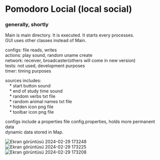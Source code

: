 # Pomodoro Locial (local social)
### generally, shortly

Main is main directory. It is executed. It starts every processes.<br>
GUI uses other classes instead of Main. <br>

configs: file reads, writes<br>
actions: play sound, random uname create<br>
network: receiver, broadcaster(others will come in new version)<br>
tests: not used, development purposes<br>
timer: timing purposes

sources includes: <br>
&emsp;* start button sound <br>
&emsp;* end of study time sound<br>
&emsp;* random verbs txt file<br>
&emsp;* random animal names txt file<br>
&emsp;* hidden icon png file<br>
&emsp;* toolbar icon png file<br>

configs include a properties file config.properties, holds more permanent data<br>
dynamic data stored in Map.

![Ekran görüntüsü 2024-02-29 173248](https://github.com/sadikemreduzgun/Pomodoro-Locial/assets/70113249/ed5407fb-9308-475a-8ab6-057bcaca674e)
![Ekran görüntüsü 2024-02-29 173225](https://github.com/sadikemreduzgun/Pomodoro-Locial/assets/70113249/1633bfc6-9706-47bd-9e34-240c27edafdb)
![Ekran görüntüsü 2024-02-29 173208](https://github.com/sadikemreduzgun/Pomodoro-Locial/assets/70113249/8f08af23-22ec-4e72-8c2a-991aedbfcdde)
